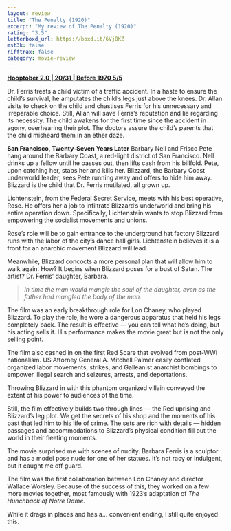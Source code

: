 ```yaml
---
layout: review
title: "The Penalty (1920)"
excerpt: "My review of The Penalty (1920)"
rating: "3.5"
letterboxd_url: https://boxd.it/6Vj8KZ
mst3k: false
rifftrax: false
category: movie-review
---
```


<b><a href="https://boxd.it/pRPis/detail">Hooptober 2.0 | 20/31 | Before 1970 5/5</a></b>

Dr. Ferris treats a child victim of a traffic accident. In a haste to ensure the child’s survival, he amputates the child’s legs just above the knees. Dr. Allan visits to check on the child and chastises Ferris for his unnecessary and irreparable choice. Still, Allan will save Ferris’s reputation and lie regarding its necessity. The child awakens for the first time since the accident in agony, overhearing their plot. The doctors assure the child’s parents that the child misheard them in an ether daze.

<b>San Francisco, Twenty-Seven Years Later</b>
Barbary Nell and Frisco Pete hang around the Barbary Coast, a red-light district of San Francisco. Nell drinks up a fellow until he passes out, then lifts cash from his billfold. Pete, upon catching her, stabs her and kills her. Blizzard, the Barbary Coast underworld leader, sees Pete running away and offers to hide him away. Blizzard is the child that Dr. Ferris mutilated, all grown up.

Lichtenstein, from the Federal Secret Service, meets with his best operative, Rose. He offers her a job to infiltrate Blizzard’s underworld and bring his entire operation down. Specifically, Lichtenstein wants to stop Blizzard from empowering the socialist movements and unions.

Rose’s role will be to gain entrance to the underground hat factory Blizzard runs with the labor of the city’s dance hall girls. Lichtenstein believes it is a front for an anarchic movement Blizzard will lead.

Meanwhile, Blizzard concocts a more personal plan that will allow him to walk again. How? It begins when Blizzard poses for a bust of Satan. The artist? Dr. Ferris’ daughter, Barbara.

<blockquote><i>In time the man would mangle the soul of the daughter, even as the father had mangled the body of the man.</i></blockquote>

The film was an early breakthrough role for Lon Chaney, who played Blizzard. To play the role, he wore a dangerous apparatus that held his legs completely back. The result is effective — you can tell what he’s doing, but his acting sells it. His performance makes the movie great but is not the only selling point.

The film also cashed in on the first Red Scare that evolved from post-WWI nationalism. US Attorney General A. Mitchell Palmer easily conflated organized labor movements, strikes, and Galleanist anarchist bombings to empower illegal search and seizures, arrests, and deportations.

Throwing Blizzard in with this phantom organized villain conveyed the extent of his power to audiences of the time.

Still, the film effectively builds two through lines — the Red uprising and Blizzard’s leg plot. We get the secrets of his shop and the moments of his past that led him to his life of crime. The sets are rich with details — hidden passages and accommodations to Blizzard’s physical condition fill out the world in their fleeting moments.

The movie surprised me with scenes of nudity. Barbara Ferris is a sculptor and has a model pose nude for one of her statues. It’s not racy or indulgent, but it caught me off guard.

The film was the first collaboration between Lon Chaney and director Wallace Worsley. Because of the success of this, they worked on a few more movies together, most famously with 1923’s adaptation of <i>The Hunchback of Notre Dame</i>.

While it drags in places and has a… convenient ending, I still quite enjoyed this.
